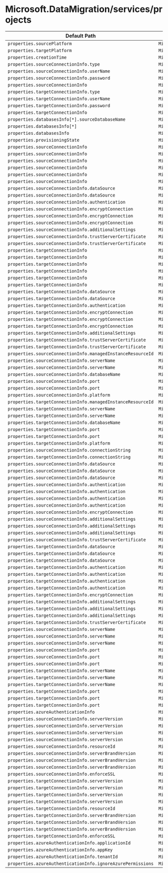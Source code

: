 # Microsoft.DataMigration/services/projects

| Default Path | Alias |
|---|---|
| `properties.sourcePlatform` | `Microsoft.DataMigration/services/projects/sourcePlatform` |
| `properties.targetPlatform` | `Microsoft.DataMigration/services/projects/targetPlatform` |
| `properties.creationTime` | `Microsoft.DataMigration/services/projects/creationTime` |
| `properties.sourceConnectionInfo.type` | `Microsoft.DataMigration/services/projects/sourceConnectionInfo.type` |
| `properties.sourceConnectionInfo.userName` | `Microsoft.DataMigration/services/projects/sourceConnectionInfo.userName` |
| `properties.sourceConnectionInfo.password` | `Microsoft.DataMigration/services/projects/sourceConnectionInfo.password` |
| `properties.sourceConnectionInfo` | `Microsoft.DataMigration/services/projects/sourceConnectionInfo` |
| `properties.targetConnectionInfo.type` | `Microsoft.DataMigration/services/projects/targetConnectionInfo.type` |
| `properties.targetConnectionInfo.userName` | `Microsoft.DataMigration/services/projects/targetConnectionInfo.userName` |
| `properties.targetConnectionInfo.password` | `Microsoft.DataMigration/services/projects/targetConnectionInfo.password` |
| `properties.targetConnectionInfo` | `Microsoft.DataMigration/services/projects/targetConnectionInfo` |
| `properties.databasesInfo[*].sourceDatabaseName` | `Microsoft.DataMigration/services/projects/databasesInfo[*].sourceDatabaseName` |
| `properties.databasesInfo[*]` | `Microsoft.DataMigration/services/projects/databasesInfo[*]` |
| `properties.databasesInfo` | `Microsoft.DataMigration/services/projects/databasesInfo` |
| `properties.provisioningState` | `Microsoft.DataMigration/services/projects/provisioningState` |
| `properties.sourceConnectionInfo` | `Microsoft.DataMigration/services/projects/sourceConnectionInfo.SqlConnectionInfo` |
| `properties.sourceConnectionInfo` | `Microsoft.DataMigration/services/projects/sourceConnectionInfo.MiSqlConnectionInfo` |
| `properties.sourceConnectionInfo` | `Microsoft.DataMigration/services/projects/sourceConnectionInfo.PostgreSqlConnectionInfo` |
| `properties.sourceConnectionInfo` | `Microsoft.DataMigration/services/projects/sourceConnectionInfo.MySqlConnectionInfo` |
| `properties.sourceConnectionInfo` | `Microsoft.DataMigration/services/projects/sourceConnectionInfo.OracleConnectionInfo` |
| `properties.sourceConnectionInfo` | `Microsoft.DataMigration/services/projects/sourceConnectionInfo.MongoDbConnectionInfo` |
| `properties.sourceConnectionInfo.dataSource` | `Microsoft.DataMigration/services/projects/sourceConnectionInfo.SqlConnectionInfo.dataSource` |
| `properties.sourceConnectionInfo.dataSource` | `Microsoft.DataMigration/services/projects/sourceConnectionInfo.OracleConnectionInfo.dataSource` |
| `properties.sourceConnectionInfo.authentication` | `Microsoft.DataMigration/services/projects/sourceConnectionInfo.SqlConnectionInfo.authentication` |
| `properties.sourceConnectionInfo.encryptConnection` | `Microsoft.DataMigration/services/projects/sourceConnectionInfo.SqlConnectionInfo.encryptConnection` |
| `properties.sourceConnectionInfo.encryptConnection` | `Microsoft.DataMigration/services/projects/sourceConnectionInfo.PostgreSqlConnectionInfo.encryptConnection` |
| `properties.sourceConnectionInfo.encryptConnection` | `Microsoft.DataMigration/services/projects/sourceConnectionInfo.MySqlConnectionInfo.encryptConnection` |
| `properties.sourceConnectionInfo.additionalSettings` | `Microsoft.DataMigration/services/projects/sourceConnectionInfo.SqlConnectionInfo.additionalSettings` |
| `properties.sourceConnectionInfo.trustServerCertificate` | `Microsoft.DataMigration/services/projects/sourceConnectionInfo.SqlConnectionInfo.trustServerCertificate` |
| `properties.sourceConnectionInfo.trustServerCertificate` | `Microsoft.DataMigration/services/projects/sourceConnectionInfo.PostgreSqlConnectionInfo.trustServerCertificate` |
| `properties.targetConnectionInfo` | `Microsoft.DataMigration/services/projects/targetConnectionInfo.SqlConnectionInfo` |
| `properties.targetConnectionInfo` | `Microsoft.DataMigration/services/projects/targetConnectionInfo.MiSqlConnectionInfo` |
| `properties.targetConnectionInfo` | `Microsoft.DataMigration/services/projects/targetConnectionInfo.PostgreSqlConnectionInfo` |
| `properties.targetConnectionInfo` | `Microsoft.DataMigration/services/projects/targetConnectionInfo.MySqlConnectionInfo` |
| `properties.targetConnectionInfo` | `Microsoft.DataMigration/services/projects/targetConnectionInfo.OracleConnectionInfo` |
| `properties.targetConnectionInfo` | `Microsoft.DataMigration/services/projects/targetConnectionInfo.MongoDbConnectionInfo` |
| `properties.targetConnectionInfo.dataSource` | `Microsoft.DataMigration/services/projects/targetConnectionInfo.SqlConnectionInfo.dataSource` |
| `properties.targetConnectionInfo.dataSource` | `Microsoft.DataMigration/services/projects/targetConnectionInfo.OracleConnectionInfo.dataSource` |
| `properties.targetConnectionInfo.authentication` | `Microsoft.DataMigration/services/projects/targetConnectionInfo.SqlConnectionInfo.authentication` |
| `properties.targetConnectionInfo.encryptConnection` | `Microsoft.DataMigration/services/projects/targetConnectionInfo.SqlConnectionInfo.encryptConnection` |
| `properties.targetConnectionInfo.encryptConnection` | `Microsoft.DataMigration/services/projects/targetConnectionInfo.PostgreSqlConnectionInfo.encryptConnection` |
| `properties.targetConnectionInfo.encryptConnection` | `Microsoft.DataMigration/services/projects/targetConnectionInfo.MySqlConnectionInfo.encryptConnection` |
| `properties.targetConnectionInfo.additionalSettings` | `Microsoft.DataMigration/services/projects/targetConnectionInfo.SqlConnectionInfo.additionalSettings` |
| `properties.targetConnectionInfo.trustServerCertificate` | `Microsoft.DataMigration/services/projects/targetConnectionInfo.SqlConnectionInfo.trustServerCertificate` |
| `properties.targetConnectionInfo.trustServerCertificate` | `Microsoft.DataMigration/services/projects/targetConnectionInfo.PostgreSqlConnectionInfo.trustServerCertificate` |
| `properties.sourceConnectionInfo.managedInstanceResourceId` | `Microsoft.DataMigration/services/projects/sourceConnectionInfo.MiSqlConnectionInfo.managedInstanceResourceId` |
| `properties.sourceConnectionInfo.serverName` | `Microsoft.DataMigration/services/projects/sourceConnectionInfo.PostgreSqlConnectionInfo.serverName` |
| `properties.sourceConnectionInfo.serverName` | `Microsoft.DataMigration/services/projects/sourceConnectionInfo.MySqlConnectionInfo.serverName` |
| `properties.sourceConnectionInfo.databaseName` | `Microsoft.DataMigration/services/projects/sourceConnectionInfo.PostgreSqlConnectionInfo.databaseName` |
| `properties.sourceConnectionInfo.port` | `Microsoft.DataMigration/services/projects/sourceConnectionInfo.PostgreSqlConnectionInfo.port` |
| `properties.sourceConnectionInfo.port` | `Microsoft.DataMigration/services/projects/sourceConnectionInfo.MySqlConnectionInfo.port` |
| `properties.sourceConnectionInfo.platform` | `Microsoft.DataMigration/services/projects/sourceConnectionInfo.SqlConnectionInfo.platform` |
| `properties.targetConnectionInfo.managedInstanceResourceId` | `Microsoft.DataMigration/services/projects/targetConnectionInfo.MiSqlConnectionInfo.managedInstanceResourceId` |
| `properties.targetConnectionInfo.serverName` | `Microsoft.DataMigration/services/projects/targetConnectionInfo.PostgreSqlConnectionInfo.serverName` |
| `properties.targetConnectionInfo.serverName` | `Microsoft.DataMigration/services/projects/targetConnectionInfo.MySqlConnectionInfo.serverName` |
| `properties.targetConnectionInfo.databaseName` | `Microsoft.DataMigration/services/projects/targetConnectionInfo.PostgreSqlConnectionInfo.databaseName` |
| `properties.targetConnectionInfo.port` | `Microsoft.DataMigration/services/projects/targetConnectionInfo.PostgreSqlConnectionInfo.port` |
| `properties.targetConnectionInfo.port` | `Microsoft.DataMigration/services/projects/targetConnectionInfo.MySqlConnectionInfo.port` |
| `properties.targetConnectionInfo.platform` | `Microsoft.DataMigration/services/projects/targetConnectionInfo.SqlConnectionInfo.platform` |
| `properties.sourceConnectionInfo.connectionString` | `Microsoft.DataMigration/services/projects/sourceConnectionInfo.MongoDbConnectionInfo.connectionString` |
| `properties.targetConnectionInfo.connectionString` | `Microsoft.DataMigration/services/projects/targetConnectionInfo.MongoDbConnectionInfo.connectionString` |
| `properties.sourceConnectionInfo.dataSource` | `Microsoft.DataMigration/services/projects/sourceConnectionInfo.PostgreSqlConnectionInfo.dataSource` |
| `properties.sourceConnectionInfo.dataSource` | `Microsoft.DataMigration/services/projects/sourceConnectionInfo.MySqlConnectionInfo.dataSource` |
| `properties.sourceConnectionInfo.dataSource` | `Microsoft.DataMigration/services/projects/sourceConnectionInfo.MongoDbConnectionInfo.dataSource` |
| `properties.sourceConnectionInfo.authentication` | `Microsoft.DataMigration/services/projects/sourceConnectionInfo.PostgreSqlConnectionInfo.authentication` |
| `properties.sourceConnectionInfo.authentication` | `Microsoft.DataMigration/services/projects/sourceConnectionInfo.MySqlConnectionInfo.authentication` |
| `properties.sourceConnectionInfo.authentication` | `Microsoft.DataMigration/services/projects/sourceConnectionInfo.OracleConnectionInfo.authentication` |
| `properties.sourceConnectionInfo.authentication` | `Microsoft.DataMigration/services/projects/sourceConnectionInfo.MongoDbConnectionInfo.authentication` |
| `properties.sourceConnectionInfo.encryptConnection` | `Microsoft.DataMigration/services/projects/sourceConnectionInfo.MongoDbConnectionInfo.encryptConnection` |
| `properties.sourceConnectionInfo.additionalSettings` | `Microsoft.DataMigration/services/projects/sourceConnectionInfo.MongoDbConnectionInfo.additionalSettings` |
| `properties.sourceConnectionInfo.additionalSettings` | `Microsoft.DataMigration/services/projects/sourceConnectionInfo.PostgreSqlConnectionInfo.additionalSettings` |
| `properties.sourceConnectionInfo.additionalSettings` | `Microsoft.DataMigration/services/projects/sourceConnectionInfo.MySqlConnectionInfo.additionalSettings` |
| `properties.sourceConnectionInfo.trustServerCertificate` | `Microsoft.DataMigration/services/projects/sourceConnectionInfo.MongoDbConnectionInfo.trustServerCertificate` |
| `properties.targetConnectionInfo.dataSource` | `Microsoft.DataMigration/services/projects/targetConnectionInfo.PostgreSqlConnectionInfo.dataSource` |
| `properties.targetConnectionInfo.dataSource` | `Microsoft.DataMigration/services/projects/targetConnectionInfo.MySqlConnectionInfo.dataSource` |
| `properties.targetConnectionInfo.dataSource` | `Microsoft.DataMigration/services/projects/targetConnectionInfo.MongoDbConnectionInfo.dataSource` |
| `properties.targetConnectionInfo.authentication` | `Microsoft.DataMigration/services/projects/targetConnectionInfo.PostgreSqlConnectionInfo.authentication` |
| `properties.targetConnectionInfo.authentication` | `Microsoft.DataMigration/services/projects/targetConnectionInfo.MySqlConnectionInfo.authentication` |
| `properties.targetConnectionInfo.authentication` | `Microsoft.DataMigration/services/projects/targetConnectionInfo.OracleConnectionInfo.authentication` |
| `properties.targetConnectionInfo.authentication` | `Microsoft.DataMigration/services/projects/targetConnectionInfo.MongoDbConnectionInfo.authentication` |
| `properties.targetConnectionInfo.encryptConnection` | `Microsoft.DataMigration/services/projects/targetConnectionInfo.MongoDbConnectionInfo.encryptConnection` |
| `properties.targetConnectionInfo.additionalSettings` | `Microsoft.DataMigration/services/projects/targetConnectionInfo.MongoDbConnectionInfo.additionalSettings` |
| `properties.targetConnectionInfo.additionalSettings` | `Microsoft.DataMigration/services/projects/targetConnectionInfo.PostgreSqlConnectionInfo.additionalSettings` |
| `properties.targetConnectionInfo.additionalSettings` | `Microsoft.DataMigration/services/projects/targetConnectionInfo.MySqlConnectionInfo.additionalSettings` |
| `properties.targetConnectionInfo.trustServerCertificate` | `Microsoft.DataMigration/services/projects/targetConnectionInfo.MongoDbConnectionInfo.trustServerCertificate` |
| `properties.sourceConnectionInfo.serverName` | `Microsoft.DataMigration/services/projects/sourceConnectionInfo.SqlConnectionInfo.serverName` |
| `properties.sourceConnectionInfo.serverName` | `Microsoft.DataMigration/services/projects/sourceConnectionInfo.OracleConnectionInfo.serverName` |
| `properties.sourceConnectionInfo.serverName` | `Microsoft.DataMigration/services/projects/sourceConnectionInfo.MongoDbConnectionInfo.serverName` |
| `properties.sourceConnectionInfo.port` | `Microsoft.DataMigration/services/projects/sourceConnectionInfo.SqlConnectionInfo.port` |
| `properties.sourceConnectionInfo.port` | `Microsoft.DataMigration/services/projects/sourceConnectionInfo.MongoDbConnectionInfo.port` |
| `properties.sourceConnectionInfo.port` | `Microsoft.DataMigration/services/projects/sourceConnectionInfo.OracleConnectionInfo.port` |
| `properties.targetConnectionInfo.serverName` | `Microsoft.DataMigration/services/projects/targetConnectionInfo.SqlConnectionInfo.serverName` |
| `properties.targetConnectionInfo.serverName` | `Microsoft.DataMigration/services/projects/targetConnectionInfo.OracleConnectionInfo.serverName` |
| `properties.targetConnectionInfo.serverName` | `Microsoft.DataMigration/services/projects/targetConnectionInfo.MongoDbConnectionInfo.serverName` |
| `properties.targetConnectionInfo.port` | `Microsoft.DataMigration/services/projects/targetConnectionInfo.SqlConnectionInfo.port` |
| `properties.targetConnectionInfo.port` | `Microsoft.DataMigration/services/projects/targetConnectionInfo.MongoDbConnectionInfo.port` |
| `properties.targetConnectionInfo.port` | `Microsoft.DataMigration/services/projects/targetConnectionInfo.OracleConnectionInfo.port` |
| `properties.azureAuthenticationInfo` | `Microsoft.DataMigration/services/projects/azureAuthenticationInfo` |
| `properties.sourceConnectionInfo.serverVersion` | `Microsoft.DataMigration/services/projects/sourceConnectionInfo.PostgreSqlConnectionInfo.serverVersion` |
| `properties.sourceConnectionInfo.serverVersion` | `Microsoft.DataMigration/services/projects/sourceConnectionInfo.SqlConnectionInfo.serverVersion` |
| `properties.sourceConnectionInfo.serverVersion` | `Microsoft.DataMigration/services/projects/sourceConnectionInfo.MongoDbConnectionInfo.serverVersion` |
| `properties.sourceConnectionInfo.serverVersion` | `Microsoft.DataMigration/services/projects/sourceConnectionInfo.OracleConnectionInfo.serverVersion` |
| `properties.sourceConnectionInfo.resourceId` | `Microsoft.DataMigration/services/projects/sourceConnectionInfo.SqlConnectionInfo.resourceId` |
| `properties.sourceConnectionInfo.serverBrandVersion` | `Microsoft.DataMigration/services/projects/sourceConnectionInfo.MongoDbConnectionInfo.serverBrandVersion` |
| `properties.sourceConnectionInfo.serverBrandVersion` | `Microsoft.DataMigration/services/projects/sourceConnectionInfo.PostgreSqlConnectionInfo.serverBrandVersion` |
| `properties.sourceConnectionInfo.serverBrandVersion` | `Microsoft.DataMigration/services/projects/sourceConnectionInfo.SqlConnectionInfo.serverBrandVersion` |
| `properties.sourceConnectionInfo.enforceSSL` | `Microsoft.DataMigration/services/projects/sourceConnectionInfo.MongoDbConnectionInfo.enforceSSL` |
| `properties.targetConnectionInfo.serverVersion` | `Microsoft.DataMigration/services/projects/targetConnectionInfo.PostgreSqlConnectionInfo.serverVersion` |
| `properties.targetConnectionInfo.serverVersion` | `Microsoft.DataMigration/services/projects/targetConnectionInfo.SqlConnectionInfo.serverVersion` |
| `properties.targetConnectionInfo.serverVersion` | `Microsoft.DataMigration/services/projects/targetConnectionInfo.MongoDbConnectionInfo.serverVersion` |
| `properties.targetConnectionInfo.serverVersion` | `Microsoft.DataMigration/services/projects/targetConnectionInfo.OracleConnectionInfo.serverVersion` |
| `properties.targetConnectionInfo.resourceId` | `Microsoft.DataMigration/services/projects/targetConnectionInfo.SqlConnectionInfo.resourceId` |
| `properties.targetConnectionInfo.serverBrandVersion` | `Microsoft.DataMigration/services/projects/targetConnectionInfo.MongoDbConnectionInfo.serverBrandVersion` |
| `properties.targetConnectionInfo.serverBrandVersion` | `Microsoft.DataMigration/services/projects/targetConnectionInfo.PostgreSqlConnectionInfo.serverBrandVersion` |
| `properties.targetConnectionInfo.serverBrandVersion` | `Microsoft.DataMigration/services/projects/targetConnectionInfo.SqlConnectionInfo.serverBrandVersion` |
| `properties.targetConnectionInfo.enforceSSL` | `Microsoft.DataMigration/services/projects/targetConnectionInfo.MongoDbConnectionInfo.enforceSSL` |
| `properties.azureAuthenticationInfo.applicationId` | `Microsoft.DataMigration/services/projects/azureAuthenticationInfo.applicationId` |
| `properties.azureAuthenticationInfo.appKey` | `Microsoft.DataMigration/services/projects/azureAuthenticationInfo.appKey` |
| `properties.azureAuthenticationInfo.tenantId` | `Microsoft.DataMigration/services/projects/azureAuthenticationInfo.tenantId` |
| `properties.azureAuthenticationInfo.ignoreAzurePermissions` | `Microsoft.DataMigration/services/projects/azureAuthenticationInfo.ignoreAzurePermissions` |

